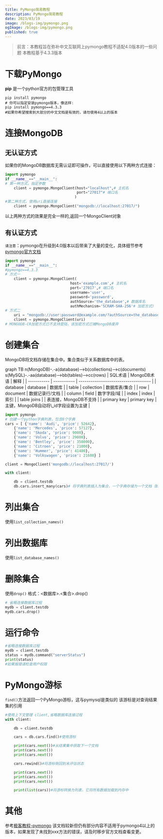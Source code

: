 ```yaml
---
title: PyMongo简易教程
description: PyMongo简易教程
date: 2023/03/19
image: /blogs-img/pymongo.png
ogImage: /blogs-img/pymongo.png
published: true
---
```


> 前言：本教程旨在弥补中文互联网上pymongo教程不适配4.0版本的一些问题
> 本教程基于4.3.3版本

# 下载PyMongo

**pip** 是一个python官方的包管理工具

```shell
pip install pymongo
# 你可以指定安装pymongo版本，像这样:
pip install pymongo==4.3.3
#如果你希望搜索到大部分的中文文档是有效的，请勿使用4以上的版本

```

# 连接MongoDB

## 无认证方式

如果你的MongoDB数据库无需认证即可操作，可以直接使用以下两种方式连接：

```python
import pymongo
if __name__=="__main__":
# 第一种方式，指定参数
    client = pymongo.MongoClient(host="localhost",# 主机名
							     port="27017"# 端口名
							    )
#第二种方式，使用uri直接连接
	client = pymongo.MongoClient("mongodb://localhost:27017/")
```

以上两种方式的效果是完全一样的,返回一个MongoClient对象

## 有认证方式

`请注意`：pymongo在升级到4.0版本以后带来了大量的变化，具体细节参考[pymongo官方文档](https://pymongo.readthedocs.io/en/stable/index.html)

```python
import pymongo
if __name__=="__main__":
#pymongo==4.3.3
# 方式一
	client = pymongo.MongoClient(
							  host='example.com',# 主机名
							  port='27017',# 端口名
							  username='user',
							  password='password',
							  authSource='the_database',# 数据库名
							  authMechanism='SCRAM-SHA-256'# 加密方式)
# 方式二
	uri = "mongodb://user:password@example.com/?authSource=the_database&authMechanism=SCRAM-SHA-1"
	client = pymongo.MongoClient(uri)
# MONGODB-CR加密方式已不支持登陆，该加密方式已被MongoDB废弃
```

# 创建集合

MongoDB将文档存储在集合中。集合类似于关系数据库中的表。

<mermaid>
graph TB
n(MongoDB)-.-a(database)-->b(collections)-->c(documents)
s(MySQL)-.-aa(database)-->bb(tables)-->cc(rows)

</mermaid>
| SQL术语     | MongoDB术语 | 解释                                  |
| ----------- | ----------- | ------------------------------------- |
| database    | database    | 数据库                                |
| table       | collection  | 数据库表/集合                         |
| row         | document    | 数据记录行/文档                       |
| column      | field       | 数字字段/域                           |
| index       | index       | 索引                                  |
| table joins |             | 表连接，MongoDB不支持                 |
| primary key | primary key | 主键，MongoDB自动将\_id字段设置为主键 |

```python
import pymongo
# 创建一个python字典列表，包含8个字典
cars = [ {'name': 'Audi', 'price': 52642},
    {'name': 'Mercedes', 'price': 57127},
    {'name': 'Skoda', 'price': 9000},
    {'name': 'Volvo', 'price': 29000},
    {'name': 'Bentley', 'price': 350000},
    {'name': 'Citroen', 'price': 21000},
    {'name': 'Hummer', 'price': 41400},
    {'name': 'Volkswagen', 'price': 21600} ]

client = MongoClient('mongodb://localhost:27017/')

with client:

    db = client.testdb
    db.cars.insert_many(cars)# 将字典列表插入为集合，一个字典存储为一个文档（BSON格式)
```

# 列出集合

使用`list_collection_names()`

# 列出数据库

使用`list_database_names()`

# 删除集合

使用`drop()`
格式：<数据库>.<集合>.drop()

```python
# 省略连接数据库过程
mydb = client.testdb
mydb.cars.drop()
```

# 运行命令

```python
#省略连接数据库过程
mydb = client.testdb
status = mydb.command("serverStatus")
print(status)
#如果报错请检查用户权限
```

# PyMongo游标

`find()`方法返回一个PyMongo游标，这与pymysql是类似的
该游标是对查询结果集的引用

```python
#使用上下文管理 client,省略数据库连接过程
with client:

    db = client.testdb

    cars = db.cars.find()#使用游标

    print(cars.next())#从结果集中获取下一个文档
    print(cars.next())
    print(cars.next())

    cars.rewind()#将游标倒回到未评估状态

    print(cars.next())
    print(cars.next())
    print(cars.next())

    print(list(cars))#将游标转换为列表，它将所有数据加载到内存中
```

# 其他

参考[极客教程-pymongo](https://geek-docs.com/python/python-tutorial/python-pymongo.html#ftoc-heading-7)
该文档较新但仍有部分内容不适用于pymongo4以上的版本，如果发现了未找到xxx方法的错误，请及时移步官方文档查看变更。
